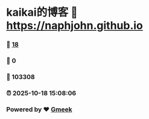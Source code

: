 # kaikai的博客 :link: https://naphjohn.github.io 
### :page_facing_up: [18](https://naphjohn.github.io/tag.html) 
### :speech_balloon: 0 
### :hibiscus: 103308 
### :alarm_clock: 2025-10-18 15:08:06 
### Powered by :heart: [Gmeek](https://github.com/Meekdai/Gmeek)
